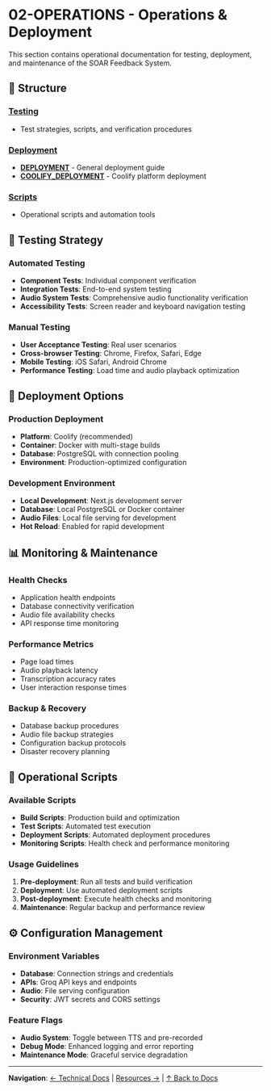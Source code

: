 # 02-OPERATIONS - Operations & Deployment

This section contains operational documentation for testing, deployment, and maintenance of the SOAR Feedback System.

## 📁 Structure

### [Testing](./Testing/)
- Test strategies, scripts, and verification procedures

### [Deployment](./Deployment/)
- **[DEPLOYMENT](./Deployment/DEPLOYMENT.md)** - General deployment guide
- **[COOLIFY_DEPLOYMENT](./Deployment/COOLIFY_DEPLOYMENT.md)** - Coolify platform deployment

### [Scripts](./Scripts/)
- Operational scripts and automation tools

## 🧪 Testing Strategy

### Automated Testing
- **Component Tests**: Individual component verification
- **Integration Tests**: End-to-end system testing
- **Audio System Tests**: Comprehensive audio functionality verification
- **Accessibility Tests**: Screen reader and keyboard navigation testing

### Manual Testing
- **User Acceptance Testing**: Real user scenarios
- **Cross-browser Testing**: Chrome, Firefox, Safari, Edge
- **Mobile Testing**: iOS Safari, Android Chrome
- **Performance Testing**: Load time and audio playback optimization

## 🚀 Deployment Options

### Production Deployment
- **Platform**: Coolify (recommended)
- **Container**: Docker with multi-stage builds
- **Database**: PostgreSQL with connection pooling
- **Environment**: Production-optimized configuration

### Development Environment
- **Local Development**: Next.js development server
- **Database**: Local PostgreSQL or Docker container
- **Audio Files**: Local file serving for development
- **Hot Reload**: Enabled for rapid development

## 📊 Monitoring & Maintenance

### Health Checks
- Application health endpoints
- Database connectivity verification
- Audio file availability checks
- API response time monitoring

### Performance Metrics
- Page load times
- Audio playback latency
- Transcription accuracy rates
- User interaction response times

### Backup & Recovery
- Database backup procedures
- Audio file backup strategies
- Configuration backup protocols
- Disaster recovery planning

## 🔧 Operational Scripts

### Available Scripts
- **Build Scripts**: Production build and optimization
- **Test Scripts**: Automated test execution
- **Deployment Scripts**: Automated deployment procedures
- **Monitoring Scripts**: Health check and performance monitoring

### Usage Guidelines
1. **Pre-deployment**: Run all tests and build verification
2. **Deployment**: Use automated deployment scripts
3. **Post-deployment**: Execute health checks and monitoring
4. **Maintenance**: Regular backup and performance review

## ⚙️ Configuration Management

### Environment Variables
- **Database**: Connection strings and credentials
- **APIs**: Groq API keys and endpoints
- **Audio**: File serving configuration
- **Security**: JWT secrets and CORS settings

### Feature Flags
- **Audio System**: Toggle between TTS and pre-recorded
- **Debug Mode**: Enhanced logging and error reporting
- **Maintenance Mode**: Graceful service degradation

---

**Navigation**: [← Technical Docs](../01-TECHNICAL/) | [Resources →](../03-RESOURCES/) | [↑ Back to Docs](../README.md)
